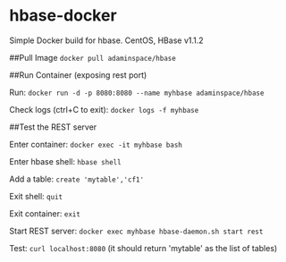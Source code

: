 # hbase-docker
Simple Docker build for hbase.
CentOS, HBase v1.1.2

##Pull Image
`docker pull adaminspace/hbase`

##Run Container (exposing rest port)

Run: `docker run -d -p 8080:8080 --name myhbase adaminspace/hbase`

Check logs (ctrl+C to exit): `docker logs -f myhbase`

##Test the REST server

Enter container: `docker exec -it myhbase bash`

Enter hbase shell: `hbase shell`

Add a table: `create 'mytable','cf1'`

Exit shell: `quit`

Exit container: `exit`

Start REST server: `docker exec myhbase hbase-daemon.sh start rest`

Test: `curl localhost:8080` (it should return 'mytable' as the list of tables)

